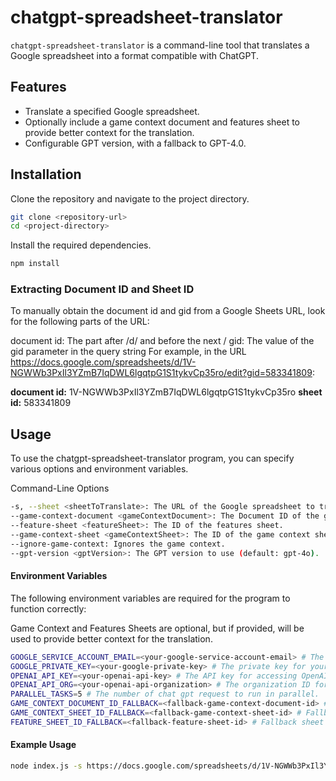 # chatgpt-spreadsheet-translator

`chatgpt-spreadsheet-translator` is a command-line tool that translates a Google spreadsheet into a format compatible with ChatGPT.

## Features

- Translate a specified Google spreadsheet.
- Optionally include a game context document and features sheet to provide better context for the translation.
- Configurable GPT version, with a fallback to GPT-4.0.

## Installation

Clone the repository and navigate to the project directory.

```bash
git clone <repository-url>
cd <project-directory>
```

Install the required dependencies.

```bash
npm install
```

### Extracting Document ID and Sheet ID

To manually obtain the document id and gid from a Google Sheets URL, look for the following parts of the URL:

document id: The part after /d/ and before the next /
gid: The value of the gid parameter in the query string
For example, in the URL https://docs.google.com/spreadsheets/d/1V-NGWWb3PxIl3YZmB7IqDWL6lgqtpG1S1tykvCp35ro/edit?gid=583341809:

**document id:** 1V-NGWWb3PxIl3YZmB7IqDWL6lgqtpG1S1tykvCp35ro
**sheet id:** 583341809

## Usage

To use the chatgpt-spreadsheet-translator program, you can specify various options and environment variables.

Command-Line Options

```bash
-s, --sheet <sheetToTranslate>: The URL of the Google spreadsheet to translate.
--game-context-document <gameContextDocument>: The Document ID of the game context and features document.
--feature-sheet <featureSheet>: The ID of the features sheet.
--game-context-sheet <gameContextSheet>: The ID of the game context sheet.
--ignore-game-context: Ignores the game context.
--gpt-version <gptVersion>: The GPT version to use (default: gpt-4o).
```

#### Environment Variables

The following environment variables are required for the program to function correctly:

Game Context and Features Sheets are optional, but if provided, will be used to provide better context for the translation.

```bash
GOOGLE_SERVICE_ACCOUNT_EMAIL=<your-google-service-account-email> # The email associated with your Google service account.
GOOGLE_PRIVATE_KEY=<your-google-private-key> # The private key for your Google service account.
OPENAI_API_KEY=<your-openai-api-key> # The API key for accessing OpenAI's services.
OPENAI_API_ORG=<your-openai-api-organization> # The organization ID for OpenAI.
PARALLEL_TASKS=5 # The number of chat gpt request to run in parallel.
GAME_CONTEXT_DOCUMENT_ID_FALLBACK=<fallback-game-context-document-id> # Fallback document ID for the game context document if not provided.
GAME_CONTEXT_SHEET_ID_FALLBACK=<fallback-game-context-sheet-id> # Fallback sheet ID for the game context sheet if not provided.
FEATURE_SHEET_ID_FALLBACK=<fallback-feature-sheet-id> # Fallback sheet ID for the feature sheet if not provided.
```

#### Example Usage

```bash
node index.js -s https://docs.google.com/spreadsheets/d/1V-NGWWb3PxIl3YZmB7IqDWL6lgqtpG1S1tykvCp35ro/edit?gid=0#gid=0 --gpt-version gpt-3.5-turbo
```
